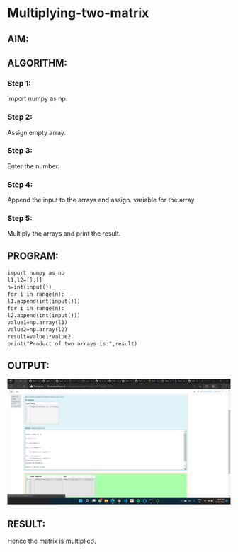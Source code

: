 # Multiplying-two-matrix

## AIM:



## ALGORITHM:

### Step 1:
import numpy as np.

### Step 2:
Assign empty array.

### Step 3:
Enter the number.

### Step 4:
Append the input to the arrays and assign. variable for the array.

### Step 5:
Multiply the arrays and print the result.


## PROGRAM:
```
import numpy as np
l1,l2=[],[]
n=int(input())
for i in range(n):
l1.append(int(input()))
for i in range(n):
l2.append(int(input()))
value1=np.array(l1)
value2=np.array(l2)
result=value1*value2
print("Product of two arrays is:",result)
```

## OUTPUT:
![OUTPUT](ps.png)


## RESULT:
Hence the matrix is multiplied.

